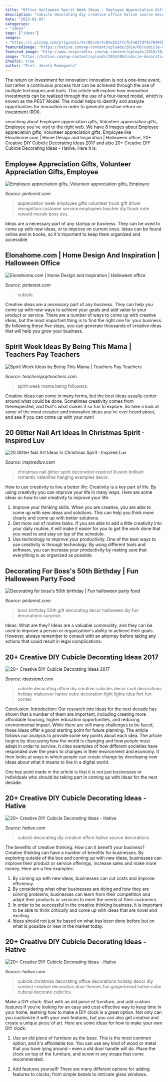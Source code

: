 ```yaml
---
title: "Office Halloween Spirit Week Ideas : Employee Appreciation Gifts, Volunteer Appreciation Gifts, Employee"
description: "Cubicle decorating diy creative office hative source decorations"
date: "2023-01-03"
categories:
- "ideas"
tags: ["ideas"]
images:
- "https://i.pinimg.com/originals/4c/05/e5/4c05e55177cfbfe037df4e70497b06cf.jpg"
featuredImage: "https://hative.com/wp-content/uploads/2014/06/cubicle-decorating-ideas/19-office-cubicle-decorating-ideas.jpg"
featured_image: "http://www.inspiredluv.com/wp-content/uploads/2016/10/11-Glitter-Nail-Art-Ideas-in-Christmas-Spirit.jpg"
image: "https://hative.com/wp-content/uploads/2014/06/cubicle-decorating-ideas/15-office-cubicle-decorating-ideas.jpg"
ShowToc: true
author: "Prof. Josefa Romaguera"
---
```



The return on investment for innovation:
Innovation is not a one-time event, but rather a continuous process that can be achieved through the use of multiple techniques and tools. This article will explore how innovation investments can be realized through the use of a four-tiered model, which is known as the PEST Model. The model helps to identify and analyze opportunities for innovation in order to generate positive return on investment (ROI).

	

		
searching about Employee appreciation gifts, Volunteer appreciation gifts, Employee you've visit to the right web. We have 8 Images about Employee appreciation gifts, Volunteer appreciation gifts, Employee like Elonahome.com | Home Design and Inspiration | Halloween office, 20+ Creative DIY Cubicle Decorating Ideas 2017 and also 20+ Creative DIY Cubicle Decorating Ideas - Hative. Here it is:
		
    
## Employee Appreciation Gifts, Volunteer Appreciation Gifts, Employee

<img loading=lazy src="https://i.pinimg.com/736x/32/8f/10/328f10e513b67818d097030706716a8e.jpg" onerror="this.onerror=null;this.src='https://tse1.mm.bing.net/th?id=OIP.gb_X4UiJYest9V2l9dnQ-gDhEs&amp;pid=15.1';" alt="Employee appreciation gifts, Volunteer appreciation gifts, Employee">

_Source: pinterest.com_

>appreciation week employee gifts volunteer truck gift driver recognition customer service employees teacher diy thank note reward morale boss des. 

	

Ideas are a necessary part of any startup or business. They can be used to come up with new ideas, or to improve on current ones. Ideas can be found online and in books, so it's important to keep them organized and accessible.

    
## Elonahome.com | Home Design And Inspiration | Halloween Office

<img loading=lazy src="https://i.pinimg.com/736x/f0/40/5c/f0405ce7000e0a080cb18a4e30169b64.jpg" onerror="this.onerror=null;this.src='https://tse2.mm.bing.net/th?id=OIP.a68pugkqNff7LG6WNQdKqgHaJ3&amp;pid=15.1';" alt="Elonahome.com | Home Design and Inspiration | Halloween office">

_Source: pinterest.com_

>cubicle. 

	

Creative ideas are a necessary part of any business. They can help you come up with new ways to achieve your goals and add value to your product or service. There are a number of ways to come up with creative ideas, but the most important thing is to find the right one for your business. By following these five steps, you can generate thousands of creative ideas that will help you grow your business.

    
## Spirit Week Ideas By Being This Mama | Teachers Pay Teachers

<img loading=lazy src="https://ecdn.teacherspayteachers.com/thumbitem/Spirit-Week-Ideas-5374248-1585236734/original-5374248-4.jpg" onerror="this.onerror=null;this.src='https://tse3.mm.bing.net/th?id=OIP.oEFg4saKxqCv1jfdFzMwfAAAAA&amp;pid=15.1';" alt="Spirit Week Ideas by Being This Mama | Teachers Pay Teachers">

_Source: teacherspayteachers.com_

>spirit week mama being followers. 

	

Creative ideas can come in many forms, but the best ideas usually center around what could be done. Sometimes creativity comes from thenexpected, and that's what makes it so fun to explore. So take a look at some of the most creative and innovative ideas you've ever heard about, and see if you can come up with your own!

    
## 20 Glitter Nail Art Ideas In Christmas Spirit · Inspired Luv

<img loading=lazy src="http://www.inspiredluv.com/wp-content/uploads/2016/10/11-Glitter-Nail-Art-Ideas-in-Christmas-Spirit.jpg" onerror="this.onerror=null;this.src='https://tse1.mm.bing.net/th?id=OIP.Pujp1Qt25_v8LFD_mbMaSwHaJ3&amp;pid=15.1';" alt="20 Glitter Nail Art Ideas In Christmas Spirit · Inspired Luv">

_Source: inspiredluv.com_

>christmas nail glitter spirit decoration inspired illusion brilliant romantic valentine hanging examples decor. 

	

How to use creativity to live a better life:
Creativity is a key part of life. By using creativity you can improve your life in many ways. Here are some ideas on how to use creativity to improve your life: 
1. Improve your thinking skills. When you are creative, you are able to come up with new ideas and solutions. This can help you think more clearly and come up with better solutions. 
2. Get more out of routine tasks. If you are able to add a little creativity into your daily routine, it will make it easier for you to get the work done that you need to and stay on top of the schedule. 
3. Use technology to improve your productivity. One of the best ways to use creativity is through technology. By using different tools and software, you can increase your productivity by making sure that everything is as organized as possible. 

    
## Decorating For Boss&#039;s 50th Birthday | Fun Halloween Party Food

<img loading=lazy src="https://i.pinimg.com/originals/4c/05/e5/4c05e55177cfbfe037df4e70497b06cf.jpg" onerror="this.onerror=null;this.src='https://tse3.mm.bing.net/th?id=OIP.JhcLzmIZJnxKdXR0exv7bwHaJ6&amp;pid=15.1';" alt="Decorating for boss&#039;s 50th birthday | Fun halloween party food">

_Source: pinterest.com_

>boss birthday 50th gift decorating decor halloween diy fun decorations surprise. 

	

Ideas: What are they?
Ideas are a valuable commodity, and they can be used to improve a person or organization's ability to achieve their goals. However, always remember to consult with an attorney before taking any actions that could result in legal complications.

    
## 20+ Creative DIY Cubicle Decorating Ideas 2017

<img loading=lazy src="http://ideastand.com/wp-content/uploads/2014/06/cubicle-decorating-ideas/9-cubicle-decorating-ideas.jpg" onerror="this.onerror=null;this.src='https://tse2.mm.bing.net/th?id=OIP.eQcSJ5CTJQ9oju5gVP9mcAHaJ4&amp;pid=15.1';" alt="20+ Creative DIY Cubicle Decorating Ideas 2017">

_Source: ideastand.com_

>cubicle decorating office diy creative cubicles decor cool decorations holiday makeover hative cube decoration light lights idea fort fun corner. 

	

Conclusion:
Introduction: Our research into ideas for the next decade has shown that a number of them are important, including creating more affordable housing, higher education opportunities, and reducing environmental impact. While there are still many challenges to be faced, these ideas offer a good starting point for future planning. The article follows our analysis to provide some key points about each idea.
The article begins by discussing how the world is changing and how people must adapt in order to survive. It cites examples of how different societies have responded over the years to changes in their environment and economy. It then looks at ways in which people can create change by developing new ideas about what it means to live in a digital world.

One key point made in the article is that it is not just businesses or individuals who should be taking part in coming up with ideas for the next decade.

    
## 20+ Creative DIY Cubicle Decorating Ideas - Hative

<img loading=lazy src="https://hative.com/wp-content/uploads/2014/06/cubicle-decorating-ideas/19-office-cubicle-decorating-ideas.jpg" onerror="this.onerror=null;this.src='https://tse2.mm.bing.net/th?id=OIP.9ZEcvhOvlWJ99kKSSB3HiwHaH4&amp;pid=15.1';" alt="20+ Creative DIY Cubicle Decorating Ideas - Hative">

_Source: hative.com_

>cubicle decorating diy creative office hative source decorations. 

	

The benefits of creative thinking: How can it benefit your business?
Creative thinking can have a number of benefits for businesses. By exploring outside of the box and coming up with new ideas, businesses can improve their product or service offerings, increase sales and make more money. Here are a few examples:
1. By coming up with new ideas, businesses can cut costs and improve efficiency.
2. By considering what other businesses are doing and how they are solving problems, businesses can learn from their competition and adapt their products or services to meet the needs of their customers.
3. In order to be successful in the creative thinking business, it is important to be able to think critically and come up with ideas that are novel and exciting.
4. Ideas should not just be based on what has been done before but on what is possible or new in the market today.

    
## 20+ Creative DIY Cubicle Decorating Ideas - Hative

<img loading=lazy src="https://hative.com/wp-content/uploads/2014/06/cubicle-decorating-ideas/15-office-cubicle-decorating-ideas.jpg" onerror="this.onerror=null;this.src='https://tse4.mm.bing.net/th?id=OIP.3yAIeV4G_770hPlbEuXhQgHaJ4&amp;pid=15.1';" alt="20+ Creative DIY Cubicle Decorating Ideas - Hative">

_Source: hative.com_

>cubicle christmas decorating office decorations holiday decor diy contest creative decoration door themes fun gingerbread hative cube cubical decorate cubicles. 

	

Make a DIY clock: Start with an old piece of furniture, and add custom features
If you're looking for an easy and cost-effective way to keep time in your home, learning how to make a DIY clock is a great option. Not only can you customize it with your own features, but you can also get creative and create a unique piece of art. Here are some ideas for how to make your own DIY clock:
1. Use an old piece of furniture as the base. This is the most common option, and it's affordable too. You can use any kind of wood or metal that you have lying around – even a old door handle will do. Place the clock on top of the furniture, and screw in any straps that come recommended.

2. Add features yourself! There are many different options for adding features to clocks, from simple bezels to intricate glass windows.

